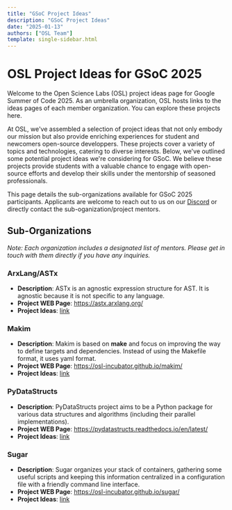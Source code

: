 ```yaml
---
title: "GSoC Project Ideas"
description: "GSoC Project Ideas"
date: "2025-01-13"
authors: ["OSL Team"]
template: single-sidebar.html
---
```


# OSL Project Ideas for GSoC 2025

Welcome to the Open Science Labs (OSL) project ideas page for Google Summer of
Code 2025. As an umbrella organization, OSL hosts links to the ideas pages of
each member organization. You can explore these projects here.

At OSL, we've assembled a selection of project ideas that not only embody our
mission but also provide enriching experiences for student and newcomers
open-source developpers. These projects cover a variety of topics and
technologies, catering to diverse interests. Below, we've outlined some
potential project ideas we're considering for GSoC. We believe these projects
provide students with a valuable chance to engage with open-source efforts and
develop their skills under the mentorship of seasoned professionals.

This page details the sub-organizations available for GSoC 2025 participants.
Applicants are welcome to reach out to us on our
[Discord](https://opensciencelabs.org/discord) or directly contact the
sub-oganization/project mentors.

## Sub-Organizations

_Note: Each organization includes a designated list of mentors. Please get in
touch with them directly if you have any inquiries._

<!--
### AnamnesisAI

- **Description**: AnamnesisAI is a project focused on extracting anamnesis in
  FHIR format from text.
- **Project WEB Page**: <https://osl-incubator.github.io/anamnesis.ai/>
- **Project Ideas**:
  [link](https://github.com/osl-incubator/anamnesis.ai/wiki/Project-Ideas)
-->

### ArxLang/ASTx

- **Description**: ASTx is an agnostic expression structure for AST. It is
  agnostic because it is not specific to any language.
- **Project WEB Page**: <https://astx.arxlang.org/>
- **Project Ideas**: [link](https://github.com/arxlang/astx/wiki/Project-Ideas)

<!--
### ArxLang/IRx

- **Description**: IRx aims to provide a translator to LLVM-IR from ASTx
  objects. IRx uses llvmlite in order to generate LLVM-IR source and binary
  generation.
- **Project WEB Page**: <https://irx.arxlang.org/>
- **Project Ideas**: [link](https://github.com/arxlang/irx/wiki/Project-Ideas)

-->

### Makim

- **Description**: Makim is based on **make** and focus on improving the way to
  define targets and dependencies. Instead of using the Makefile format, it uses
  yaml format.
- **Project WEB Page**: <https://osl-incubator.github.io/makim/>
- **Project Ideas**:
  [link](https://github.com/osl-incubator/makim/wiki/Project-Ideas)

### PyDataStructs

- **Description**: PyDataStructs project aims to be a Python package for various
  data structures and algorithms (including their parallel implementations).
- **Project WEB Page**: <https://pydatastructs.readthedocs.io/en/latest/>
- **Project Ideas**:
  [link](https://github.com/codezonediitj/pydatastructs/wiki/Google-Summer-of-Code-Project-Ideas)

<!--
### SciCookie

- **Description**: SciCookie creates new python project's structure from an
  opinionated project template.
- **Project WEB Page**: <https://osl-incubator.github.io/scicookie>
- **Project Ideas**:
  [link](https://github.com/osl-incubator/scicookie/wiki/Project-Ideas)
-->

### Sugar

- **Description**: Sugar organizes your stack of containers, gathering some
  useful scripts and keeping this information centralized in a configuration
  file with a friendly command line interface.
- **Project WEB Page**: <https://osl-incubator.github.io/sugar/>
- **Project Ideas**:
  [link](https://github.com/osl-incubator/sugar/wiki/Project-Ideas)
